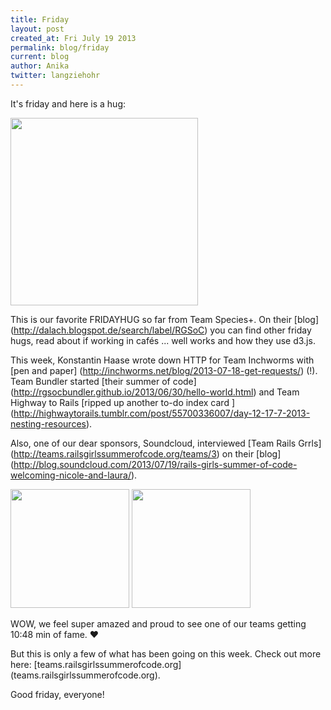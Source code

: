```yaml
---
title: Friday
layout: post
created_at: Fri July 19 2013
permalink: blog/friday
current: blog
author: Anika
twitter: langziehohr
---
```



It's friday and here is a hug:

<img src="https://f.cloud.github.com/assets/1711357/825994/e75bd29a-f07a-11e2-9088-3af69f8bcbad.gif" height="300">

This is our favorite FRIDAYHUG so far from Team Species+. On their [blog] (http://dalach.blogspot.de/search/label/RGSoC) you can find other friday hugs, read about if working in cafés ... well works and how they use d3.js. 

This week, Konstantin Haase wrote down HTTP for Team Inchworms with [pen and paper] (http://inchworms.net/blog/2013-07-18-get-requests/) (!).
Team Bundler started [their summer of code] (http://rgsocbundler.github.io/2013/06/30/hello-world.html) and Team Highway to Rails [ripped up another to-do index card ] (http://highwaytorails.tumblr.com/post/55700336007/day-12-17-7-2013-nesting-resources).

Also, one of our dear sponsors, Soundcloud, interviewed [Team Rails Grrls] (http://teams.railsgirlssummerofcode.org/teams/3) on their [blog] (http://blog.soundcloud.com/2013/07/19/rails-girls-summer-of-code-welcoming-nicole-and-laura/). 

<img src="http://cdn.tutsplus.com/net.tutsplus.com/authors/jeffreyway/1269259657_omg_cat.gif" height="190"> 

<img src="https://f.cloud.github.com/assets/1711357/826290/aa8a971e-f081-11e2-9832-1003ab117a06.png" height="190">

 WOW, we feel super amazed and proud to see one of our teams getting 10:48 min of fame. &hearts; 


But this is only a few of what has been going on this week. Check out more here: [teams.railsgirlssummerofcode.org] (teams.railsgirlssummerofcode.org).


Good friday, everyone!